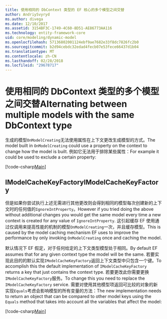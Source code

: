 ```yaml
---
title: 使用相同的 DbContext 类型的 EF 核心的多个模型之间交替
author: AndriySvyryd
ms.author: divega
ms.date: 12/10/2017
ms.assetid: 3154BF3C-1749-4C60-8D51-AE86773AA116
ms.technology: entity-framework-core
uid: core/modeling/dynamic-model
ms.openlocfilehash: 57136802001124ebf9ae7682e33f8dc7826fc2b0
ms.sourcegitcommit: b2d94cebdc32edad4fecb07e53fece66437d1b04
ms.translationtype: MT
ms.contentlocale: zh-CN
ms.lasthandoff: 02/28/2018
ms.locfileid: "29678717"
---
```

# <a name="alternating-between-multiple-models-with-the-same-dbcontext-type"></a><span data-ttu-id="06f5f-102">使用相同的 DbContext 类型的多个模型之间交替</span><span class="sxs-lookup"><span data-stu-id="06f5f-102">Alternating between multiple models with the same DbContext type</span></span>

<span data-ttu-id="06f5f-103">生成的模型`OnModelCreating`无法使用属性在上下文更改生成模型的方式。</span><span class="sxs-lookup"><span data-stu-id="06f5f-103">The model built in `OnModelCreating` could use a property on the context to change how the model is built.</span></span> <span data-ttu-id="06f5f-104">例如它无法用于排除某些属性：</span><span class="sxs-lookup"><span data-stu-id="06f5f-104">For example it could be used to exclude a certain property:</span></span>

[!code-csharp[Main](../../../samples/core/DynamicModel/DynamicContext.cs?name=Class)]

## <a name="imodelcachekeyfactory"></a><span data-ttu-id="06f5f-105">IModelCacheKeyFactory</span><span class="sxs-lookup"><span data-stu-id="06f5f-105">IModelCacheKeyFactory</span></span>
<span data-ttu-id="06f5f-106">但是如果你尝试执行上述无需进行其他更改则会得到相同的模型每次创建新的上下文时的任何值的`IgnoreIntProperty`。</span><span class="sxs-lookup"><span data-stu-id="06f5f-106">However if you tried doing the above without additional changes you would get the same model every time a new context is created for any value of `IgnoreIntProperty`.</span></span> <span data-ttu-id="06f5f-107">这引起缓存 EF 使用通过仅调用来提高性能的机制的模型`OnModelCreating`一次，并且缓存模型。</span><span class="sxs-lookup"><span data-stu-id="06f5f-107">This is caused by the model caching mechanism EF uses to improve the performance by only invoking `OnModelCreating` once and caching the model.</span></span>

<span data-ttu-id="06f5f-108">默认情况下 EF 假定，对于任何给定的上下文类型模型处于相同。</span><span class="sxs-lookup"><span data-stu-id="06f5f-108">By default EF assumes that for any given context type the model will be the same.</span></span> <span data-ttu-id="06f5f-109">若要实现此目的的默认实现`IModelCacheKeyFactory`返回上下文类型中只包含一个键。</span><span class="sxs-lookup"><span data-stu-id="06f5f-109">To accomplish this the default implementation of `IModelCacheKeyFactory` returns a key that just contains the context type.</span></span> <span data-ttu-id="06f5f-110">若要更改此你需要更换`IModelCacheKeyFactory`服务。</span><span class="sxs-lookup"><span data-stu-id="06f5f-110">To change this you need to replace the `IModelCacheKeyFactory` service.</span></span> <span data-ttu-id="06f5f-111">需要对使用其他模型项返回可比较的对象的新实现`Equals`考虑会影响模型的所有变量的方法：</span><span class="sxs-lookup"><span data-stu-id="06f5f-111">The new implementation needs to return an object that can be compared to other model keys using the `Equals` method that takes into account all the variables that affect the model:</span></span>

[!code-csharp[Main](../../../samples/core/DynamicModel/DynamicModelCacheKeyFactory.cs?name=Class)]
